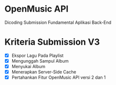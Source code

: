 # OpenMusic API

Dicoding Submission Fundamental Aplikasi Back-End

# Kriteria Submission V3

- [x] Ekspor Lagu Pada Playlist
- [x] Mengunggah Sampul Album
- [x] Menyukai Album
- [x] Menerapkan Server-Side Cache
- [x] Pertahankan Fitur OpenMusic API versi 2 dan 1
